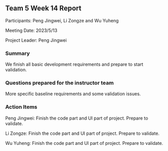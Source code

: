 ## Team 5 Week 14 Report

Participants: Peng Jingwei, Li Zongze and Wu Yuheng  

Meeting Date: 2023/5/13

Project Leader:  Peng Jingwei

### Summary

We finish all basic development requirements and prepare to start validation. 

### Questions prepared for the instructor team

More specific baseline requirements and some validation issues.

### Action Items

Peng Jingwei: Finish the code part and UI part of project. Prepare to validate.

Li Zongze: Finish the code part and UI part of project. Prepare to validate.

Wu Yuheng: Finish the code part and UI part of project. Prepare to validate.